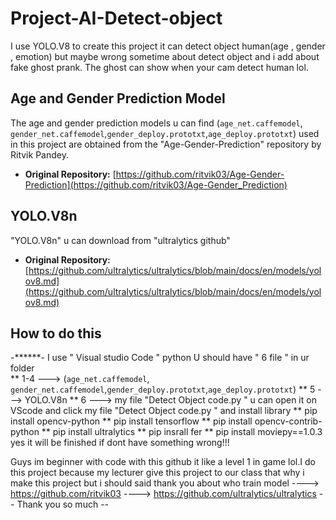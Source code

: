 # Project-AI-Detect-object
I use YOLO.V8 to create this project it can detect object human(age , gender , emotion) but maybe wrong sometime about detect object and i add about fake ghost prank. The ghost can show when your cam detect human lol.

## Age and Gender Prediction Model

The age and gender prediction models u can find (`age_net.caffemodel`, `gender_net.caffemodel`,`gender_deploy.prototxt`,`age_deploy.prototxt`) used in this project are obtained from the "Age-Gender-Prediction" repository by Ritvik Pandey.
* **Original Repository:** [https://github.com/ritvik03/Age-Gender-Prediction](https://github.com/ritvik03/Age-Gender_Prediction)

## YOLO.V8n

"YOLO.V8n" u can download from "ultralytics github"
* **Original Repository:** [https://github.com/ultralytics/ultralytics/blob/main/docs/en/models/yolov8.md](https://github.com/ultralytics/ultralytics/blob/main/docs/en/models/yolov8.md)


## How to do this 
-******-
I use " Visual studio Code " python
U should have "  6 file "  in ur folder  
** 1-4  --->  (`age_net.caffemodel`, `gender_net.caffemodel`,`gender_deploy.prototxt`,`age_deploy.prototxt`)
** 5    --->  YOLO.V8n 
** 6    ---> my file "Detect Object code.py "
u can open it on VScode and click my file "Detect Object code.py "
and install library 
** pip install opencv-python
** pip install tensorflow
** pip install opencv-contrib-python
** pip install ultralytics
** pip insrall fer
** pip install moviepy==1.0.3
yes it will be finished if dont have something wrong!!!
    
Guys im beginner with code with this github it like a level 1 in game lol.I do this project because my lecturer give this project to our class that why i make this project
but i should said thank you about who train model 
  ----> https://github.com/ritvik03 
  ----> https://github.com/ultralytics/ultralytics
  -- Thank you so much --
